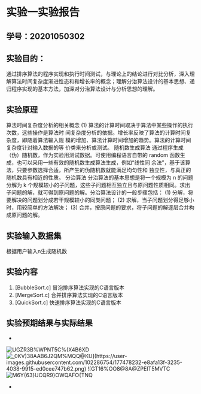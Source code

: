 # 实验一实验报告

## 学号：20201050302


## 实验目的：

通过排序算法的程序实现和执行时间测试，与理论上的结论进行对比分析，深入理解算法时间复杂度渐进性态和和增长率的概念；理解分治算法设计的基本思想、递归程序实现的基本方法，加深对分治算法设计与分析思想的理解。

## 实验原理

 算法时间复杂度分析的相关概念
(1) 算法的计算时间取决于算法中某些操作的执行次数，这些操作是算法时
间复杂度分析的依据。增长率反映了算法的计算时间复杂度，即随着算法输入规
模的增加、算法计算时间增加的趋势。算法的计算时间复杂度针对输入数据的等
价类来分析或测试。
 随机数生成算法
通过程序生成（伪）随机数，作为实验用测试数据。可使用编程语言自带的
random 函数生成，也可以采用一些有效的随机数生成算法生成，例如“线性同
余法”，基于该算法，只要参数选择合适，所产生的伪随机数就能满足均匀性和
独立性，与真正的随机数具有相近的性质。
 分治算法
分治算法的基本思想是将一个规模为 n 的问题分解为 k 个规模较小的子问题，这些子问题相互独立且与原问题性质相同。求出子问题的解，就可得到原问题的解。分治算法设计的一般步骤包括：
(1) 分解，将要解决的问题划分成若干规模较小的同类问题；
(2) 求解，当子问题划分得足够小时，用较简单的方法解决；
(3) 合并，按原问题的要求，将子问题的解逐层合并构成原问题的解。


## 实验输入数据集

根据用户输入n生成随机数


## 实验内容

1.  [BubbleSort.c] 冒泡排序算法实现的C语言版本
2.  [MergeSort.c]  合并排序算法实现的C语言版本
3.  [QuickSort.c]  快速排序算法实现的C语言版本

## 实验预期结果与实际结果
+
![UGZR3B%WPNT5C$%(X4B6$XD](https://user-images.githubusercontent.com/102286754/177478209-2f04dc2d-1d05-491c-bceb-f9ed47ff2157.png)
![`_0KV)38AAB6J2QM%MQQ@KU](https://user-images.githubusercontent.com/102286754/177478232-e8afa13f-3235-4038-9915-ed0cee747b62.png)
![GT16%OO`8@8A@ZPEIT5MVTC](https://user-images.githubusercontent.com/102286754/177478283-5e854b93-41b7-47d3-aeff-2245c8a825fd.png)
![M6Y{63}UCQR9}OWQAFO{TNQ](https://user-images.githubusercontent.com/102286754/177478306-31135c6c-135d-4776-8f6a-643ed5c1bf30.png)

+ 
